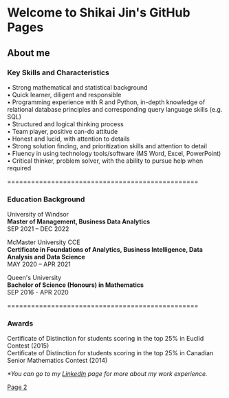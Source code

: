 # Welcome to Shikai Jin's GitHub Pages

## About me
### Key Skills and Characteristics
• Strong mathematical and statistical background\
• Quick learner, diligent and responsible\
• Programming experience with R and Python, in-depth knowledge of relational database principles and corresponding query language skills (e.g. SQL)\
• Structured and logical thinking process\
• Team player, positive can-do attitude\
• Honest and lucid, with attention to details\
• Strong solution finding, and prioritization skills and attention to detail\
• Fluency in using technology tools/software (MS Word, Excel, PowerPoint)\
• Critical thinker, problem solver, with the ability to pursue help when required


================================================

### Education Background
University of Windsor\
**Master of Management, Business Data Analytics**                                                                     
SEP 2021 – DEC 2022


McMaster University CCE\
**Certificate in Foundations of Analytics, Business Intelligence, Data Analysis and Data Science**\
MAY 2020  – APR 2021


Queen's University\
**Bachelor of Science (Honours) in Mathematics**   
SEP 2016 - APR 2020 


================================================
### Awards
Certificate of Distinction for students scoring in the top 25% in Euclid Contest (2015)\
Certificate of Distinction for students scoring in the top 25% in Canadian Senior Mathematics Contest (2014)	






_*You can go to my [LinkedIn](https://www.linkedin.com/in/shikai-jin-492a0b136/) page for more about my work experience._

<a href="https://ShikaiJin.github.io/R_Project.md">Page 2</a>


